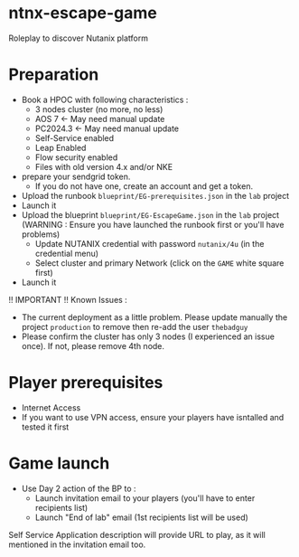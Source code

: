 # ntnx-escape-game
Roleplay to discover Nutanix platform

# Preparation
- Book a HPOC with following characteristics : 
    - 3 nodes cluster (no more, no less)
    - AOS 7 <- May need manual update
    - PC2024.3 <- May need manual update
    - Self-Service enabled
    - Leap Enabled
    - Flow security enabled
    - Files with old version 4.x and/or NKE
- prepare your sendgrid token.
  - If you do not have one, create an account and get a token.
- Upload the runbook  `blueprint/EG-prerequisites.json` in the `lab` project
- Launch it
- Upload the blueprint `blueprint/EG-EscapeGame.json` in the `lab` project (WARNING : Ensure you have launched the runbook first or you'll have problems)
  - Update NUTANIX credential with password `nutanix/4u` (in the credential menu)
  - Select cluster and primary Network (click on the `GAME` white square first)
- Launch it

!! IMPORTANT !! Known Issues : 
 - The current deployment as a little problem. Please update manually the project `production` to remove then re-add the user `thebadguy`
 - Please confirm the cluster has only 3 nodes (I experienced an issue once). If not, please remove 4th node.

# Player prerequisites
- Internet Access
- If you want to use VPN access, ensure your players have isntalled and tested it first

# Game launch
- Use Day 2 action of the BP to :
  - Launch invitation email to your players (you'll have to enter recipients list)
  - Launch "End of lab" email (1st recipients list will be used)

Self Service Application description will provide URL to play, as it will mentioned in the invitation email too.

